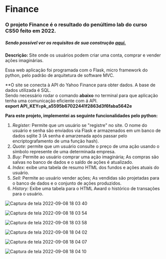 # Finance
<h3> O projeto Finance é o resultado do penúltimo lab do curso CS50 feito em 2022.</h3>
<h5>Sendo possível ver os requisitos de sua construção <a href="https://cs50.harvard.edu/x/2021/psets/9/finance/">aqui.</a></h5>
<p> <b>Descrição: </b> Site onde os usuários podem criar uma conta, comprar e vender ações imaginárias.</p>
<p> Essa web aplicação foi programada com o Flask, micro framework do python, pelo padrão de arquitetura de software MVC.</p>
 <p>**O site se conecta à API do Yahoo Finance para obter dados. A base de dados utilizada é SQL.<br>
  Sendo necessário rodar o comando <b>abaixo</b> no terminal para que aplicação tenha uma comunicação eficiente com á API.<br>
  <b>export API_KEY=pk_a5595b67022441f2863d3f6faba5642e </b>
</p>
<p><b>Para este projeto, implementei as seguinte funcionalidades pelo python:</b></p>

<ol>
  <li> <i>Register:</i> Permite que um usuário se "registre" no site. O nome do usuário e senha são enviados via Flask e armazenados em um banco de dados sqlite 3 (A senha é amarzenada após passar pelo encriptografamento de uma função hash).
  <li> <i>Quote:</i> permite que um usuário consulte o preço de uma ação usando o símbolo represente de uma determinada empresa.</li>
  <li> <i>Buy:</i> Permite ao usuário comprar uma ação imaginária; As compras são salvas no banco de dados e o saldo de ações é atualizado.</li>
  <li> <i>Index:</i> exibe uma tabela de resumo HTML dos fundos e ações atuais do usuário.</li>
  <li> <i>Sell:</i> Permite ao usuário vender ações; As vendidas são projetadas para o banco de dados e o conjunto de ações produzidos.</li>
  <li> <i>History:</i> Exibe uma tabela para o HTML Award o histórico de transações para o usuário.</li>
  </ol>

![Captura de tela 2022-09-08 18 03 40](https://user-images.githubusercontent.com/99035126/189232402-3eeb0695-8947-47f1-993b-842452b8308c.png)


![Captura de tela 2022-09-08 18 03 54](https://user-images.githubusercontent.com/99035126/189232556-19fb8f68-6fc7-4816-bed7-53b5ea1a024a.png)


![Captura de tela 2022-09-08 18 03 58](https://user-images.githubusercontent.com/99035126/189236952-838bb680-a307-4c49-acc6-905c5767b19e.png)


![Captura de tela 2022-09-08 18 04 02](https://user-images.githubusercontent.com/99035126/189237042-f77a68a8-ac05-4302-97c5-067b50264024.png)

![Captura de tela 2022-09-08 18 04 07](https://user-images.githubusercontent.com/99035126/189237062-ad12d9cc-07c9-4d99-8068-d83100aee363.png)


![Captura de tela 2022-09-08 18 04 10](https://user-images.githubusercontent.com/99035126/189237127-749aa562-813a-4483-8b55-4addba3a4b22.png)


